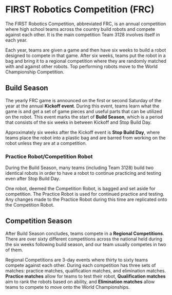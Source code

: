 # FIRST Robotics Competition (FRC)

The FIRST Robotics Competition, abbreviated FRC, is an annual competition where high school teams across the country build robots and compete against each other. It is the main competition Team 3128 involves itself in each year.

Each year, teams are given a game and then have six weeks to build a robot designed to compete in that game. After six weeks, teams put the robot in a bag and bring it to a regional competition where they are randomly matched with and against other robots. Top performing robots move to the World Championship Competition.

## Build Season

The yearly FRC game is announced on the first or second Saturday of the year at the annual **Kickoff event**. During this event, teams learn what the game is and get a set of game pieces and useful parts that can be utilized on the robot. This event marks the start of **Build Season**, which is a period that consists of the six weeks in between Kickoff and Stop Build Day.

Approximately six weeks after the Kickoff event is **Stop Build Day**, where teams place the robot into a plastic bag and are barred from working on the robot unless they are at a competition.

### Practice Robot/Competition Robot
During the Build Season, many teams (including Team 3128) build two identical robots in order to have a robot to continue practicing and testing even after Stop Build Day. 

One robot, deemed the Competition Robot, is bagged and set aside for competition. The Practice Robot is used for continued practice and testing. Any changes made to the Practice Robot during this time are replicated onto the Competition Robot.

## Competition Season

After Build Season concludes, teams compete in a **Regional Competitions**. There are over sixty different competitions across the national held during the six weeks following build season, and our team usually competes in two of them.

Regional Competitions are 3-day events where thirty to sixty teams compete against each other. During each competition has three sets of matches: practice matches, qualification matches, and elimination matches. **Practice matches** allow for teams to test their robot, **Qualification matches** aim to rank the robots based on ability, and **Elimination matches** allow teams to compete to move onto the World Championships.